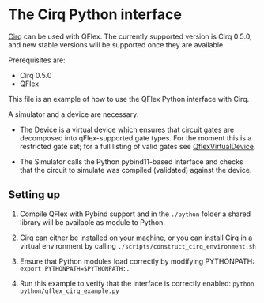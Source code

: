# The Cirq Python interface


[Cirq](https://github.com/quantumlib/cirq) can be used with QFlex. The currently
supported version is Cirq 0.5.0, and new stable versions will be supported once
they are available.

Prerequisites are:
- Cirq 0.5.0
- QFlex

This file is an example of how to use the QFlex Python interface with Cirq.

A simulator and a device are necessary:

* The Device is a virtual device which ensures that circuit gates are decomposed
into qFlex-supported gate types. For the moment this is a restricted gate set;
for a full listing of valid gates see [QflexVirtualDevice](/python/cirq_interface/qflex_virtual_device.py).

* The Simulator calls the Python pybind11-based interface and checks that the
circuit to simulate was compiled (validated) against the device.

## Setting up

1. Compile QFlex with Pybind support and in the `./python` folder a shared library
will be available as module to Python.

2. Cirq can either be [installed on your machine](https://cirq.readthedocs.io/en/stable/install.html),
or you can install Cirq in a virtual environment by calling
`./scripts/construct_cirq_environment.sh`

3. Ensure that Python modules load correctly by modifying PYTHONPATH:
`export PYTHONPATH=$PYTHONPATH:.`

4. Run this example to verify that the interface is correctly enabled:
`python python/qflex_cirq_example.py`
